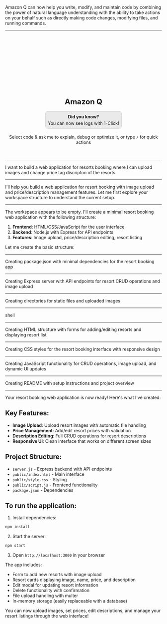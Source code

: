 Amazon Q can now help you write, modify, and maintain code by combining the power of natural language understanding with the ability to take actions on your behalf such as directly making code changes, modifying files, and running commands.

---

<div style="display: flex; flex-direction: column; align-items: center; justify-content: center; text-align: center; padding: 200px 0 20px 0;">

<div style="font-size: 24px; margin-bottom: 12px;"><strong>Amazon Q</strong></div>
<div style="background: rgba(128, 128, 128, 0.15); border: 1px solid rgba(128, 128, 128, 0.25); border-radius: 8px; padding: 8px; margin: 4px 0; text-align: center;">
<div style="font-size: 14px; margin-bottom: 4px;"><strong>Did you know?</strong></div>
<div>You can now see logs with 1-Click!</div>
</div>

Select code & ask me to explain, debug or optimize it, or type `/` for quick actions

</div>

---

I want to build a web application for resorts booking where I can upload images and change price tag discripton of the resorts

---

I'll help you build a web application for resort booking with image upload and price/description management features. Let me first explore your workspace structure to understand the current setup.

---

The workspace appears to be empty. I'll create a minimal resort booking web application with the following structure:

1. **Frontend**: HTML/CSS/JavaScript for the user interface
2. **Backend**: Node.js with Express for API endpoints
3. **Features**: Image upload, price/description editing, resort listing

Let me create the basic structure:

---

Creating package.json with minimal dependencies for the resort booking app

---

Creating Express server with API endpoints for resort CRUD operations and image upload

---

Creating directories for static files and uploaded images

---

shell

---

Creating HTML structure with forms for adding/editing resorts and displaying resort list

---

Creating CSS styles for the resort booking interface with responsive design

---

Creating JavaScript functionality for CRUD operations, image upload, and dynamic UI updates

---

Creating README with setup instructions and project overview

---


Your resort booking web application is now ready! Here's what I've created:

## Key Features:
- **Image Upload**: Upload resort images with automatic file handling
- **Price Management**: Add/edit resort prices with validation
- **Description Editing**: Full CRUD operations for resort descriptions
- **Responsive UI**: Clean interface that works on different screen sizes

## Project Structure:
- `server.js` - Express backend with API endpoints
- `public/index.html` - Main interface
- `public/style.css` - Styling
- `public/script.js` - Frontend functionality
- `package.json` - Dependencies

## To run the application:

1. Install dependencies:
```bash
npm install
```

2. Start the server:
```bash
npm start
```

3. Open `http://localhost:3000` in your browser

The app includes:
- Form to add new resorts with image upload
- Resort cards displaying image, name, price, and description
- Edit modal for updating resort information
- Delete functionality with confirmation
- File upload handling with multer
- In-memory storage (easily replaceable with a database)

You can now upload images, set prices, edit descriptions, and manage your resort listings through the web interface!